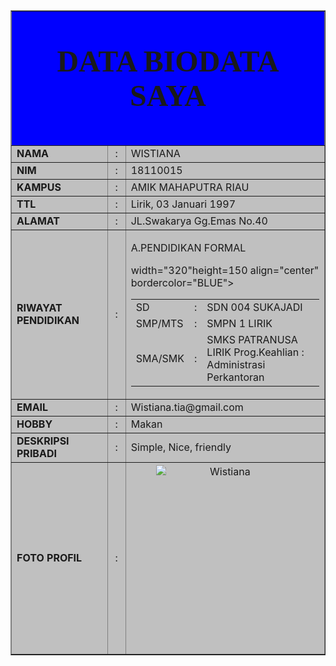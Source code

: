 <html>
<head>
<title>WISTIANA 15-B</title>
</head>
<body>
<table width="520" border="1" align="center" cellpadding="1" cellspacing="1"  bgcolor="SIlver">
  <tr bgcolor="BLUE">
  <th colspan="3" height="65">
  <FONT FACE= "Monotype Corsiva" SIZE="14">
   <p>DATA BIODATA SAYA</p>
   </th>
  </tr>
  <tr>
    <td width="150"><b>NAMA</b></td>
    <td width="15"><div align="center" >:</div></td>
    <td width="326"> WISTIANA </td>
  </tr>
  <tr>
    <td><b>NIM</b></td>
    <td><div align="center" >:</div></td>
    <td> 18110015</td>
  </tr>
  <tr>
    <td><b>KAMPUS</b></td>
    <td><div align="center" >:</div></td>
    <td> AMIK MAHAPUTRA RIAU</td>
  </tr>
  <tr>
    <td><b>TTL</b></td>
    <td><div align="center" >:</div></td>
    <td> Lirik, 03 Januari 1997</td>
  </tr>
  <tr>
    <td><b>ALAMAT</b></td>
    <td><div align="center" >:</div></td>
    <td> JL.Swakarya Gg.Emas No.40</td>
  </tr>
  <tr>
    <td height="100"><b>RIWAYAT PENDIDIKAN </b></td>
    <td><div align="center" >:</div></td>
    <td><p> A.PENDIDIKAN FORMAL </p>
      <table> width="320"height=150 align="center" bordercolor="BLUE">
      <tr>
        <td >    SD </td>
        <td >:</td>
        <td > SDN 004 SUKAJADI </td>
      </tr>
      <tr>
        <td >  SMP/MTS </td>
        <td >:</td>
        <td > SMPN 1 LIRIK </td>
      </tr>
      <tr>
        <td >  SMA/SMK </td>
        <td >:</td>
        <td > SMKS PATRANUSA LIRIK  Prog.Keahlian : Administrasi Perkantoran  </td>
      </tr>
	   </table>
  </tr>
  <tr>
    <td><b>EMAIL</b></td>
    <td><div align="center" >:</div></td>
    <td>Wistiana.tia@gmail.com</td>
  </tr>
  <tr>
    <td><b>HOBBY</b></td> 
    <td><div align="center" >:</div></td>
    <td> Makan</td>
  </tr>
    </td>
  </tr>
  <tr>
    <td><b>DESKRIPSI PRIBADI</b></td>
    <td align="center">:</td>
    <td> Simple, Nice, friendly</td>
  </tr>
  <tr>
    <td><b>FOTO PROFIL </b></td>
    <td align="center">:</td>
    <td><div align="center"><img src="tia.jpg" alt="Wistiana" width="225" height="300"></div></td>
  </tr>
</table>
</body>
</html>
